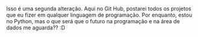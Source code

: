 Isso é uma segunda alteração. 
Aqui no Git Hub, postarei todos os projetos que eu fizer em qualquer linguagem de programação. Por enquanto, estou no Python, mas o que será que o futuro na programação e na área de dados me aguarda?? :D